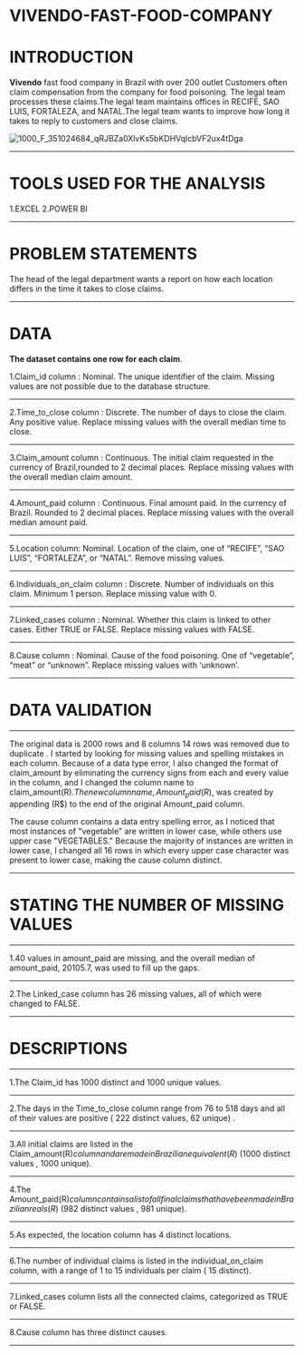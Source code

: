 # VIVENDO-FAST-FOOD-COMPANY

# INTRODUCTION

**Vivendo** fast food company in Brazil with over 200 outlet 
Customers often claim compensation from the company for food poisoning. The legal team processes these claims.The legal team maintains offices in RECIFE, SAO LUIS, FORTALEZA, and NATAL.The legal team wants to improve how long it takes to reply to customers and close claims.


![1000_F_351024684_qRJBZa0XlvKs5bKDHVqlcbVF2ux4tDga](https://user-images.githubusercontent.com/68438893/233087861-39c7b6b9-bf57-4e6d-aaf2-33b4a11c8d66.jpg)


-------------------------------------------------------------------------------------------------------------------------------------------------------------------------

# TOOLS USED FOR THE ANALYSIS 

1.EXCEL
2.POWER BI

-------------------------------------------------------------------------------------------------------------------------------------------------------------------------

# PROBLEM STATEMENTS

The head of the legal department wants a report on how each location differs in the time it
takes to close claims.

-------------------------------------------------------------------------------------------------------------------------------------------------------------------------

# DATA

**The dataset contains one row for each claim**.



1.Claim_id column :   Nominal. The unique identifier of the claim. Missing values are not possible due to the database structure.

-----------------------------------------------------------------------------------------------------------------------------------------------------------------------

2.Time_to_close column :  Discrete. The number of days to close the claim. Any positive value. Replace missing values with the overall median time to close.

-----------------------------------------------------------------------------------------------------------------------------------------------------------------------

3.Claim_amount column :  Continuous. The initial claim requested in the currency of Brazil,rounded to 2 decimal places. Replace missing values with the overall median claim amount.

-----------------------------------------------------------------------------------------------------------------------------------------------------------------------

4.Amount_paid column :  Continuous. Final amount paid. In the currency of Brazil. Rounded to 2 decimal places. Replace missing values with the overall median amount paid.

-----------------------------------------------------------------------------------------------------------------------------------------------------------------------

5.Location column:  Nominal.  Location of the claim, one of “RECIFE”, “SAO LUIS”, “FORTALEZA”, or “NATAL”.  Remove missing values.

-----------------------------------------------------------------------------------------------------------------------------------------------------------------------

6.Individuals_on_claim column :  Discrete. Number of individuals on this claim. Minimum 1 person. Replace missing value with 0.

-----------------------------------------------------------------------------------------------------------------------------------------------------------------------

7.Linked_cases column : Nominal.  Whether this claim is linked to other cases. Either TRUE or FALSE. Replace missing values with FALSE. 

----------------------------------------------------------------------------------------------------------------------------------------------------------------------

8.Cause column : Nominal. Cause of the food poisoning. One of “vegetable”, “meat” or “unknown”. Replace missing values with ‘unknown’.

----------------------------------------------------------------------------------------------------------------------------------------------------------------------
                                                     
 # DATA VALIDATION 
 --------------------------------------------------------------------------------------------------------------------------------------------------------------------
 
The original data is 2000 rows and 8 columns 14 rows was removed due to duplicate . I started by looking for missing values and spelling mistakes in each column. Because of a data type error, I also changed the format of claim_amount by eliminating the currency signs from each and every value in the column, and I changed the column name to claim_amount(R$). The new column name, Amount_paid(R$), was created by appending (R$) to the end of the original Amount_paid column.

 The cause column contains a data entry spelling error, as I noticed that most instances of "vegetable" are written in lower case, while others use upper case "VEGETABLES." Because the majority of instances are written in lower case, I changed all 16 rows in which every upper case character was present to lower case, making the cause column distinct.

-----------------------------------------------------------------------------------------------------------------------------------------------------------------------
# STATING THE NUMBER OF MISSING VALUES

-----------------------------------------------------------------------------------------------------------------------------------------------------------------------
1.40 values in amount_paid are missing, and the overall median of amount_paid, 20105.7, was used to fill up the gaps.

-----------------------------------------------------------------------------------------------------------------------------------------------------------------------

2.The Linked_case column has 26 missing values, all of which were changed to FALSE.

-----------------------------------------------------------------------------------------------------------------------------------------------------------------------
# DESCRIPTIONS
-----------------------------------------------------------------------------------------------------------------------------------------------------------------------

1.The Claim_id has 1000 distinct and 1000 unique values.

-----------------------------------------------------------------------------------------------------------------------------------------------------------------------

2.The days in the Time_to_close column range from 76 to 518 days and all of their values are positive ( 222 distinct values, 62 unique) .

-----------------------------------------------------------------------------------------------------------------------------------------------------------------------

3.All initial claims are listed in the Claim_amount(R$) column and are made in Brazilian equivalent (R$) (1000 distinct values , 1000 unique).

-----------------------------------------------------------------------------------------------------------------------------------------------------------------------

4.The Amount_paid(R$) column contains a list of all final claims that have been made in Brazilian reals (R$) (982 distinct values , 981 unique).

-----------------------------------------------------------------------------------------------------------------------------------------------------------------------

5.As expected, the location column has 4 distinct locations.

-----------------------------------------------------------------------------------------------------------------------------------------------------------------------

6.The number of individual claims is listed in the individual_on_claim column, with a range of 1 to 15 individuals per claim ( 15 distinct).

-----------------------------------------------------------------------------------------------------------------------------------------------------------------------

7.Linked_cases column lists all the connected claims, categorized as TRUE or FALSE.

-----------------------------------------------------------------------------------------------------------------------------------------------------------------------

8.Cause column has three distinct causes.

-----------------------------------------------------------------------------------------------------------------------------------------------------------------------
















                                                     
                                                     
                                                     
                                                     
                                                     
                                                     
                                                     
                                                     
                                                     
                                                     













                                                      
                                                      
                                                      
                                                      
                                                      
                                                      
                                                      
                                                      
                                                      
                                                      
                                                      
                                                      
                                                      
                                                        
                                                        











